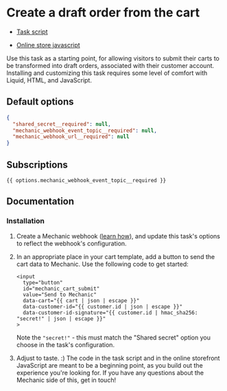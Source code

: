 # Create a draft order from the cart

* [Task script](./script.liquid)

* [Online store javascript](./online_store_javascript.js.liquid)

Use this task as a starting point, for allowing visitors to submit their carts to be transformed into draft orders, associated with their customer account. Installing and customizing this task requires some level of comfort with Liquid, HTML, and JavaScript.

## Default options

```json
{
  "shared_secret__required": null,
  "mechanic_webhook_event_topic__required": null,
  "mechanic_webhook_url__required": null
}
```

## Subscriptions

```liquid
{{ options.mechanic_webhook_event_topic__required }}
```

## Documentation

### Installation

1.  Create a Mechanic webhook ([learn how](https://help.usemechanic.com/en/articles/2637727-getting-started-with-webhooks)), and update this task's options to reflect the webhook's configuration.
2.  In an appropriate place in your cart template, add a button to send the cart data to Mechanic. Use the following code to get started:

    ```
    <input
      type="button"
      id="mechanic_cart_submit"
      value="Send to Mechanic"
      data-cart="{{ cart | json | escape }}"
      data-customer-id="{{ customer.id | json | escape }}"
      data-customer-id-signature="{{ customer.id | hmac_sha256: "secret!" | json | escape }}"
    >
    ```

    Note the `"secret!"` - this must match the "Shared secret" option you choose in the task's configuration.
3.  Adjust to taste. :) The code in the task script and in the online storefront JavaScript are meant to be a beginning point, as you build out the experience you're looking for. If you have any questions about the Mechanic side of this, get in touch!